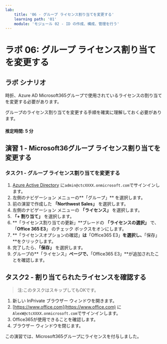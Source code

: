 ```yaml
---
lab:
    title: '06 - グループ ライセンス割り当てを変更する'
    learning path: '01'
    module: 'モジュール 02 - ID の作成、構成、管理を行う'
---
```


# ラボ 06: グループ ライセンス割り当てを変更する

## ラボ シナリオ

時折、Azure AD Microsoft365グループで使用されているライセンスの割り当てを変更する必要があります。

グループのライセンス割り当てを変更する手順を確実に理解しておく必要があります。

#### 推定時間: 5 分

## 演習 1 - Microsoft36グループ ライセンス割り当てを変更する

### タスク1 - グループ ライセンス割り当てを変更する

1. [Azure Active Directory]( https://portal.azure.com/#blade/Microsoft_AAD_IAM/ActiveDirectoryMenuBlade/Overview) に`admin@ctcXXXX.onmicrosoft.com`でサインインします。
1. 左側のナビゲーション メニューの**「グループ」** を選択します。
1. 前の演習で作成した **「Northwest Sales」** を選択します。
1. 左側のナビゲーション メニューの **「ライセンス」** を選択します。
1. **「+ 割り当て」** を選択します。
1. **「ライセンス割り当ての更新」**ブレードの **「ライセンスの選択」** で、「**Office 365 E3**」 のチェック ボックスをオンにします。
1. **「ライセンスオプションの確認」**は**「Office365 E3」**を選択し、**「保存」**をクリックします。
1. 完了したら、**「保存」** を選択します。
1. グループの**「ライセンス」**ページで、**「Office365 E3」**が追加されたことを確認します。



## タスク2 - 割り当てられたライセンスを確認する

> 注:このタスクはスキップしてもOKです。

1. 新しい InPrivate ブラウザー ウィンドウを開きます。
2. [https://www.office.com](https://www.office.com) に`AlexW@ctcXXXX.onmicrosoft.com`でサインインします。
3. Office365が使用できることを確認します。
4. ブラウザー ウィンドウを閉じます。



この演習では、Microsoft365グループにライセンスを付与しました。
